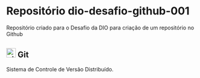 # Repositório dio-desafio-github-001
Repositório criado para o Desafio da DIO para criação de um repositório no Github

## <left><img src="https://avatars.githubusercontent.com/u/18133?s=200&v=4" alt="alt text" width="25"/></left> Git
Sistema de Controle de Versão Distribuído.
